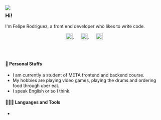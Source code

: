 <img align="left" src="https://i.imgur.com/jSSgkA4.gif" style="margin:0 20px 0 0">

### Hi!

I'm Felipe Rodriguez, a front end developer who likes to write code.

<p align="center" style="margin: 0 0 30px">
  <a href="https://stackoverflow.com/users/18821339/felipe-rodriguez-henriquez" target="_blank" style='margin-right:10px'>
    <img align="center" src="https://cdn.jsdelivr.net/npm/simple-icons@3.0.1/icons/stackoverflow.svg" alt="stackoverflow" height="22px" width="22px" />
  </a>
  &nbsp;&nbsp;
  <a href="https://www.linkedin.com/in/feliperodhen/" target="_blank" style='margin-right:10px'>
    <img align="center" src="https://cdn.jsdelivr.net/npm/simple-icons@3.0.1/icons/linkedin.svg" alt="linkedin" height="22px" width="22px" />
  </a>
  &nbsp;&nbsp;
  <a href="mailto:felipe.rodriguez.henriquez@gmail.com" target="_blank">
    <img align="center" src="https://cdn.jsdelivr.net/npm/simple-icons@3.0.1/icons/protonmail.svg" alt="email" height="22px" width="22px" />
  </a>
</p>

<br>

#### 🖤 Personal Stuffs

* I am currently a student of META frontend and backend course.
* My hobbies are playing video games, playing the drums and ordering food through uber eat.
* I speak English or so I think.

#### 👨🏻‍💻 Languages and Tools

*
